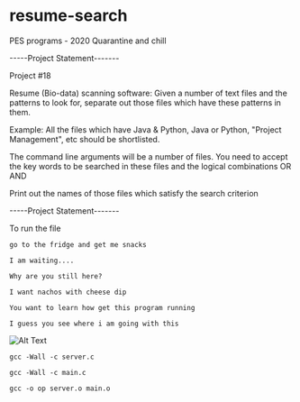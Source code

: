 # resume-search
PES programs - 2020 Quarantine and chill

-----Project Statement-------

Project #18

Resume (Bio-data) scanning software: Given a number of text files and the patterns to look for, separate out those files which have these patterns in them.

Example: All the files which have Java & Python, Java or Python, "Project Management", etc should be shortlisted.

The command line arguments will be a number of files. You need to accept the key words to be searched in these files and the logical combinations OR AND

Print out the names of those files which satisfy the search criterion

-----Project Statement-------

To run the file
```
go to the fridge and get me snacks
```
```
I am waiting....
```
```
Why are you still here?
```
```
I want nachos with cheese dip
```
```
You want to learn how get this program running
```
```
I guess you see where i am going with this
```




![Alt Text](https://i.imgur.com/IVygftR.gif)



```
gcc -Wall -c server.c 
```
```
gcc -Wall -c main.c
```
```
gcc -o op server.o main.o
```

